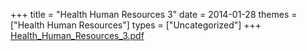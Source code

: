 +++
title = "Health Human Resources 3"
date = 2014-01-28
themes = ["Health Human Resources"]
types = ["Uncategorized"]
+++
[Health\_Human\_Resources\_3.pdf](/files/Health_Human_Resources_3.pdf)
